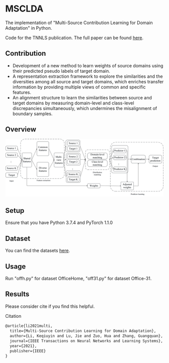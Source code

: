 # MSCLDA
The implementation of "Multi-Source Contribution Learning for Domain Adaptation" in Python. 

Code for the TNNLS publication. The full paper can be found [here](https://doi.org/10.1109/TNNLS.2021.3069982).
## Contribution

- Development of a new method to learn weights of source domains using their predicted pseudo labels of target domain. 
- A representation extraction framework to explore the similarities and the diversities among all source and target domains, which enriches transfer information by providing multiple views of common and specific features. 
- An alignment structure to learn the similarities between source and target domains by measuring domain-level and class-level discrepancies simultaneously, which undermines the misalignment of boundary samples. 

## Overview
![Framework](https://github.com/AAII-DeSI/transfer-learning-el3518/blob/main/TNNLS-2021-MSCLDA/image/flowchart.jpg)

## Setup
Ensure that you have Python 3.7.4 and PyTorch 1.1.0

## Dataset
You can find the datasets [here](https://github.com/jindongwang/transferlearning/tree/master/data).

## Usage

Run "offh.py" for dataset OfficeHome, "off31.py" for dataset Office-31. 

## Results

Please consider cite if you find this helpful.

Citation
```
@article{li2021multi,
  title={Multi-Source Contribution Learning for Domain Adaptation},
  author={Li, Keqiuyin and Lu, Jie and Zuo, Hua and Zhang, Guangquan},
  journal={IEEE Transactions on Neural Networks and Learning Systems},
  year={2021},
  publisher={IEEE}
}
